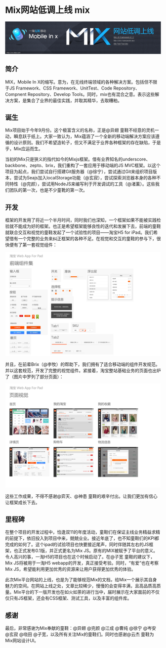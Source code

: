 # Mix网站低调上线 **mix**

![mix](images/banner.jpg)

## 简介

MIX，Mobile In X的缩写。意为，在无线终端领域的各种解决方案。包括但不限于JS Framework、CSS Framework、UnitTest、Code Repository、Compnent Repository、Develop Tools。同时，mix也有混合之意。表示这些解决方案，是集合了业界的最佳实践，并取其精华，去取糟粕。

## 诞生

Mix项目始于今年9月份。这个极富含义的名称，正是@异翅 童鞋不经意的灵机一动，瞬息跃于纸上。大家一致认为，Mix蕴涵了一个全新的移动端解决方案应该遵循的设计原则。我们不希望造轮子，但又不满足于业界各种框架的存在缺陷，于是乎，Mix应运而生。

当初的Mix只是狭义的指代如今的Mixjs框架。借有业界知名的underscore、backbone、zepto、brix，我们重构了一套应用于移动端的JS MVC框架。以这个项目为起点，我们尝试自行搭建Git服务器（@徐宁），尝试通过Git来组织项目版本，尝试为Seajs加入localStorage功能（@玄寂），尝试探索浏览器本身的各种不同特性（@完颜），尝试用NodeJS来编写利于开发调试的工具（@渚薰）。这些我们团队的第一次，也是不少童靴的第一次。

## 开发

框架的开发用了将近一个半月时间，同时我们也深知，一个框架如果不能被实践检验就不能成为好的框架。也正是希望框架能够良性的迭代和发展下去，前端的童鞋就联合交互和视觉的童鞋发起了一个试验性的项目——淘宝H5 for iPad。我们希望借有一个完整的业务来纠正框架的各种不足。在视觉和交互的童鞋的参与下，很快便有了第一套视觉组件：

![视觉组件](images/components.png)

并且，在前辈Brix（@李牧）的帮助下，我们拥有了适合移动端的组件开发规范。并以这套规范，开发了完整的视觉组件。紧接着，淘宝整站基础业务的页面也出炉了（图片中罗列了部分页面）：

![业务页面](images/pages.png)

这些工作成果，不得不感谢@弈天、@神患 童鞋的艰辛付出。让我们更加有信心让框架成长下去。

## 里程碑

在整个项目的开发过程中，恰逢双11的年度活动，童鞋们在保证主线业务精益求精的前提下，依旧投入到项目中来，兢兢业业。接近年底了，也不知童鞋们的KPI都完成的如何了。这个ipad的试验项目也快要接近尾声，同时伴随其左右的JS框架，也正式发布0.1版，并正式更名为Mix JS。原有的MIX被赋予了平台的意义。令人高兴的事，一淘H5的项目也在这个时候启动了。在@子宽 童鞋的建议下，Mix JS将被用于一淘H5 webapp的开发，真正接受考验。同时，“有爱”也在考察Mix JS，希望能利用更加优秀的资源来让用户获得更加优秀的体验。

此次Mix平台网站的上线，也是为了能够规范Mix的文档，给Mix一个展示其自身魅力的空间。在网站上线之处，文章比较稀少，慢慢的会变得丰满，且高品质高质量。Mix平台的下一版开发也在如火如荼的进行当中，届时展示在大家面前的不仅仅只有JS框架，还会有CSS框架、测试工具，以及丰富的组件库。

## 感谢

最后，非常感谢为Mix奉献的童鞋：@异翅 @完颜 @江成 @曹纯 @徐宁 @岑安 @玄寂 @哓田 @子宽，以及所有关注Mix的童鞋们。同时也感谢@云杰 童鞋为Mix网站设计UI。